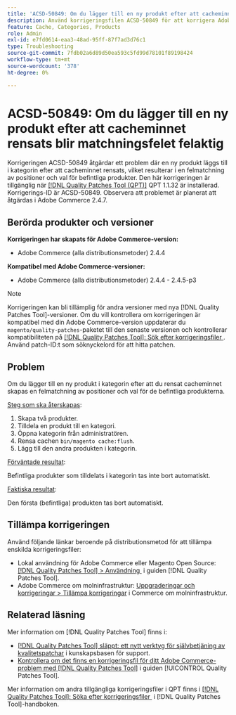 ```yaml
---
title: 'ACSD-50849: Om du lägger till en ny produkt efter att cacheminnet rensats blir matchningsfelet felaktig'
description: Använd korrigeringsfilen ACSD-50849 för att korrigera Adobe Commerce-problemet där en ny produkt läggs till i kategorin efter att cacheminnet rensats resulterar i en felmatchning av positioner och urval av befintliga produkter.
feature: Cache, Categories, Products
role: Admin
exl-id: e7fd0614-eaa3-48ad-95ff-87f7ad3d76c1
type: Troubleshooting
source-git-commit: 7fdb02a6d89d50ea593c5fd99d78101f89198424
workflow-type: tm+mt
source-wordcount: '378'
ht-degree: 0%

---
```


# ACSD-50849: Om du lägger till en ny produkt efter att cacheminnet rensats blir matchningsfelet felaktig

Korrigeringen ACSD-50849 åtgärdar ett problem där en ny produkt läggs till i kategorin efter att cacheminnet rensats, vilket resulterar i en felmatchning av positioner och val för befintliga produkter. Den här korrigeringen är tillgänglig när [[!DNL Quality Patches Tool (QPT)]](https://experienceleague.adobe.com/sv/docs/commerce-operations/tools/quality-patches-tool/quality-patches-tool-to-self-serve-quality-patches) QPT 1.1.32 är installerad. Korrigerings-ID är ACSD-50849. Observera att problemet är planerat att åtgärdas i Adobe Commerce 2.4.7.

## Berörda produkter och versioner

**Korrigeringen har skapats för Adobe Commerce-version:**

* Adobe Commerce (alla distributionsmetoder) 2.4.4

**Kompatibel med Adobe Commerce-versioner:**

* Adobe Commerce (alla distributionsmetoder) 2.4.4 - 2.4.5-p3

>[!NOTE]
>
>Korrigeringen kan bli tillämplig för andra versioner med nya [!DNL Quality Patches Tool]-versioner. Om du vill kontrollera om korrigeringen är kompatibel med din Adobe Commerce-version uppdaterar du `magento/quality-patches`-paketet till den senaste versionen och kontrollerar kompatibiliteten på [[!DNL Quality Patches Tool]: Sök efter korrigeringsfiler &#x200B;](https://experienceleague.adobe.com/tools/commerce-quality-patches/index.html?lang=sv-SE). Använd patch-ID:t som söknyckelord för att hitta patchen.

## Problem

Om du lägger till en ny produkt i kategorin efter att du rensat cacheminnet skapas en felmatchning av positioner och val för de befintliga produkterna.

<u>Steg som ska återskapas</u>:

1. Skapa två produkter.
1. Tilldela en produkt till en kategori.
1. Öppna kategorin från administratören.
1. Rensa cachen `bin/magento cache:flush`.
1. Lägg till den andra produkten i kategorin.

<u>Förväntade resultat</u>:

Befintliga produkter som tilldelats i kategorin tas inte bort automatiskt.

<u>Faktiska resultat</u>:

Den första (befintliga) produkten tas bort automatiskt.

## Tillämpa korrigeringen

Använd följande länkar beroende på distributionsmetod för att tillämpa enskilda korrigeringsfiler:

* Lokal användning för Adobe Commerce eller Magento Open Source: [[!DNL Quality Patches Tool] > Användning &#x200B;](/help/tools/quality-patches-tool/usage.md) i guiden [!DNL Quality Patches Tool].
* Adobe Commerce om molninfrastruktur: [Uppgraderingar och korrigeringar > Tillämpa korrigeringar](https://experienceleague.adobe.com/docs/commerce-cloud-service/user-guide/develop/upgrade/apply-patches.html?lang=sv-SE) i Commerce om molninfrastruktur.

## Relaterad läsning

Mer information om [!DNL Quality Patches Tool] finns i:

* [[!DNL Quality Patches Tool] släppt: ett nytt verktyg för självbetjäning av kvalitetspatchar](https://experienceleague.adobe.com/sv/docs/commerce-operations/tools/quality-patches-tool/quality-patches-tool-to-self-serve-quality-patches) i kunskapsbasen för support.
* [Kontrollera om det finns en korrigeringsfil för ditt Adobe Commerce-problem med  [!DNL Quality Patches Tool]](/help/tools/quality-patches-tool/patches-available-in-qpt/check-patch-for-magento-issue-with-magento-quality-patches.md) i guiden [!UICONTROL Quality Patches Tool].


Mer information om andra tillgängliga korrigeringsfiler i QPT finns i [[!DNL Quality Patches Tool]: Söka efter korrigeringsfiler &#x200B;](https://experienceleague.adobe.com/tools/commerce-quality-patches/index.html?lang=sv-SE) i [!DNL Quality Patches Tool]-handboken.
